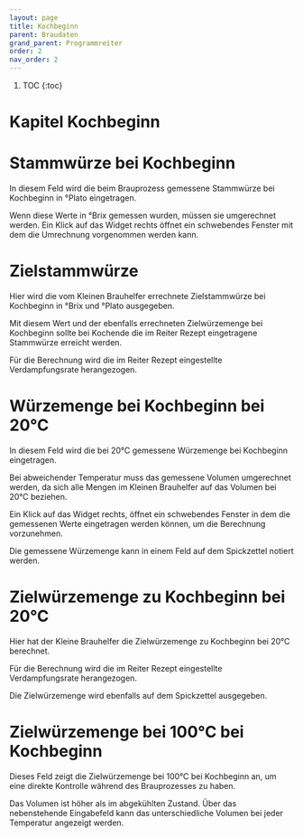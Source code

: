 ```yaml
---
layout: page
title: Kochbeginn
parent: Braudaten
grand_parent: Programmreiter
order: 2
nav_order: 2
---
```


1. TOC
{:toc}

# Kapitel Kochbeginn

# Stammwürze bei Kochbeginn

In diesem Feld wird die beim Brauprozess gemessene Stammwürze bei
Kochbeginn in °Plato eingetragen.

Wenn diese Werte in °Brix gemessen wurden, müssen sie umgerechnet
werden. Ein Klick auf das Widget rechts öffnet ein schwebendes Fenster
mit dem die Umrechnung vorgenommen werden kann.

# Zielstammwürze

Hier wird die vom Kleinen Brauhelfer errechnete Zielstammwürze bei
Kochbeginn in °Brix und °Plato ausgegeben.

Mit diesem Wert und der ebenfalls errechneten Zielwürzemenge bei
Kochbeginn sollte bei Kochende die im Reiter Rezept eingetragene
Stammwürze erreicht werden.

Für die Berechnung wird die im Reiter Rezept eingestellte
Verdampfungsrate herangezogen.

# Würzemenge bei Kochbeginn bei 20°C

In diesem Feld wird die bei 20°C gemessene Würzemenge bei Kochbeginn
eingetragen.

Bei abweichender Temperatur muss das gemessene Volumen umgerechnet
werden, da sich alle Mengen im Kleinen Brauhelfer auf das Volumen bei
20°C beziehen.

Ein Klick auf das Widget rechts, öffnet ein schwebendes Fenster in dem
die gemessenen Werte eingetragen werden können, um die Berechnung
vorzunehmen.

Die gemessene Würzemenge kann in einem Feld auf dem Spickzettel notiert
werden.

# Zielwürzemenge zu Kochbeginn bei 20°C

Hier hat der Kleine Brauhelfer die Zielwürzemenge zu Kochbeginn bei 20°C
berechnet.

Für die Berechnung wird die im Reiter Rezept eingestellte
Verdampfungsrate herangezogen.

Die Zielwürzemenge wird ebenfalls auf dem Spickzettel ausgegeben.

# Zielwürzemenge bei 100°C bei Kochbeginn

Dieses Feld zeigt die Zielwürzemenge bei 100°C bei Kochbeginn an, um
eine direkte Kontrolle während des Brauprozesses zu haben.

Das Volumen ist höher als im abgekühlten Zustand. Über das nebenstehende
Eingabefeld kann das unterschiedliche Volumen bei jeder Temperatur
angezeigt werden.
